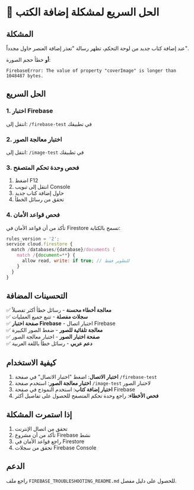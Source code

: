 # 🚀 الحل السريع لمشكلة إضافة الكتب

## المشكلة
عند إضافة كتاب جديد من لوحة التحكم، تظهر رسالة "تعذر إضافة العنصر حاول مجدداً".

**أو** خطأ حجم الصورة:
```
FirebaseError: The value of property "coverImage" is longer than 1048487 bytes.
```

## الحل السريع

### 1. اختبار Firebase
انتقل إلى: `/firebase-test` في تطبيقك

### 2. اختبار معالجة الصور
انتقل إلى: `/image-test` في تطبيقك

### 3. فحص وحدة تحكم المتصفح
1. اضغط F12
2. انتقل إلى تبويب Console
3. حاول إضافة كتاب جديد
4. تحقق من رسائل الخطأ

### 4. فحص قواعد الأمان
تأكد من أن قواعد الأمان في Firestore تسمح بالكتابة:

```javascript
rules_version = '2';
service cloud.firestore {
  match /databases/{database}/documents {
    match /{document=**} {
      allow read, write: if true; // للتطوير فقط
    }
  }
}
```

## التحسينات المضافة

✅ **معالجة أخطاء محسنة** - رسائل خطأ أكثر تفصيلاً  
✅ **سجلات مفصلة** - تتبع جميع العمليات  
✅ **صفحة اختبار Firebase** - اختبار اتصال Firebase  
✅ **معالجة تلقائية للصور** - ضغط الصور الكبيرة  
✅ **صفحة اختبار الصور** - اختبار معالجة الصور  
✅ **دعم عربي** - رسائل خطأ باللغة العربية  

## كيفية الاستخدام

1. **اختبار الاتصال**: اضغط "اختبار الاتصال" في صفحة `/firebase-test`
2. **اختبار معالجة الصور**: استخدم صفحة `/image-test` لاختبار الصور
3. **اختبار إضافة كتاب**: استخدم النموذج في صفحة Firebase
4. **فحص الأخطاء**: راجع وحدة تحكم المتصفح للحصول على تفاصيل أكثر

## إذا استمرت المشكلة

1. تحقق من اتصال الإنترنت
2. تأكد من أن مشروع Firebase نشط
3. راجع قواعد الأمان في Firestore
4. تحقق من سجلات Firebase Console

## الدعم

راجع ملف `FIREBASE_TROUBLESHOOTING_README.md` للحصول على دليل مفصل.
